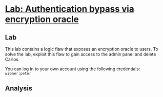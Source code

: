 # [Lab: Authentication bypass via encryption oracle](https://portswigger.net/web-security/logic-flaws/examples/lab-logic-flaws-authentication-bypass-via-encryption-oracle)

## Lab

This lab contains a logic flaw that exposes an encryption oracle to users. To solve the lab, exploit this flaw to gain access to the admin panel and delete Carlos.

You can log in to your own account using the following credentials: `wiener:peter`

## Analysis